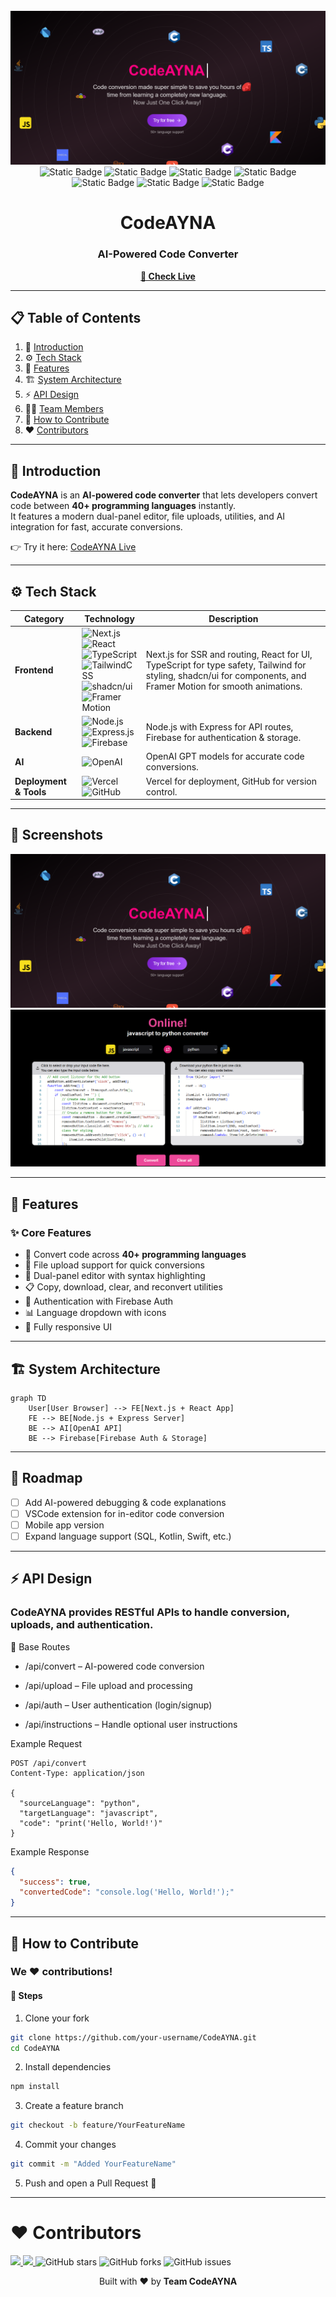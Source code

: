 <div align="center">
  <br />
  <a href="https://codeayna.vercel.app" target="_blank">
    <img src="public/readme/hero.png" alt="CodeAYNA Banner">
  </a>
  <br />
  <div>
    <img alt="Static Badge" src="https://img.shields.io/badge/Next.js-000000?style=for-the-badge&logo=next.js&logoColor=white">
    <img alt="Static Badge" src="https://img.shields.io/badge/React-61DAFB?style=for-the-badge&logo=react&logoColor=black">
    <img alt="Static Badge" src="https://img.shields.io/badge/TypeScript-3178C6?style=for-the-badge&logo=typescript&logoColor=white">
    <img alt="Static Badge" src="https://img.shields.io/badge/TailwindCSS-38B2AC?style=for-the-badge&logo=tailwind-css&logoColor=white">
    <img alt="Static Badge" src="https://img.shields.io/badge/Express.js-404D59?style=for-the-badge&logo=express&logoColor=white">
    <img alt="Static Badge" src="https://img.shields.io/badge/Firebase-FFCA28?style=for-the-badge&logo=firebase&logoColor=black">
    <img alt="Static Badge" src="https://img.shields.io/badge/OpenAI-412991?style=for-the-badge&logo=openai&logoColor=white">
  </div>
  <h1>CodeAYNA</h1>
  <h3>AI-Powered Code Converter</h3>
  <p><a href="https://codeayna.vercel.app" target="_blank"><b>🚀 Check Live</b></a></p>
</div>

---

## 📋 Table of Contents
1. 🤖 [Introduction](#introduction)  
2. ⚙️ [Tech Stack](#tech-stack)  
3. 🔋 [Features](#features)  
4. 🏗️ [System Architecture](#system-architecture)  
5. ⚡ [API Design](#api-design)  
6. 👨‍💻 [Team Members](#team-members)  
7. 🤝 [How to Contribute](#how-to-contribute)  
8. ❤️ [Contributors](#️-contributors)  

---

## 🤖 Introduction  

**CodeAYNA** is an **AI-powered code converter** that lets developers convert code between **40+ programming languages** instantly.  
It features a modern dual-panel editor, file uploads, utilities, and AI integration for fast, accurate conversions.  

👉 Try it here: [CodeAYNA Live](https://codeayna.vercel.app)  

---

## ⚙️ Tech Stack  

| Category | Technology | Description |
|----------|------------|-------------|
| **Frontend** | ![Next.js](https://img.shields.io/badge/Next.js-000000?style=for-the-badge&logo=next.js&logoColor=white) <br> ![React](https://img.shields.io/badge/React-61DAFB?style=for-the-badge&logo=react&logoColor=black) <br> ![TypeScript](https://img.shields.io/badge/TypeScript-3178C6?style=for-the-badge&logo=typescript&logoColor=white) <br> ![TailwindCSS](https://img.shields.io/badge/TailwindCSS-38B2AC?style=for-the-badge&logo=tailwind-css&logoColor=white) <br> ![shadcn/ui](https://img.shields.io/badge/shadcn/ui-000000?style=for-the-badge&logo=shadcnui&logoColor=white) <br> ![Framer Motion](https://img.shields.io/badge/FramerMotion-EF0087?style=for-the-badge&logo=framer&logoColor=white) | Next.js for SSR and routing, React for UI, TypeScript for type safety, Tailwind for styling, shadcn/ui for components, and Framer Motion for smooth animations. |
| **Backend** | ![Node.js](https://img.shields.io/badge/Node.js-339933?style=for-the-badge&logo=node.js&logoColor=white) <br> ![Express.js](https://img.shields.io/badge/Express.js-404D59?style=for-the-badge&logo=express&logoColor=white) <br> ![Firebase](https://img.shields.io/badge/Firebase-FFCA28?style=for-the-badge&logo=firebase&logoColor=black) | Node.js with Express for API routes, Firebase for authentication & storage. |
| **AI** | ![OpenAI](https://img.shields.io/badge/OpenAI-412991?style=for-the-badge&logo=openai&logoColor=white) | OpenAI GPT models for accurate code conversions. |
| **Deployment & Tools** | ![Vercel](https://img.shields.io/badge/Vercel-000000?style=for-the-badge&logo=vercel&logoColor=white) <br> ![GitHub](https://img.shields.io/badge/GitHub-181717?style=for-the-badge&logo=github&logoColor=white) | Vercel for deployment, GitHub for version control. |

---
## 📸 Screenshots  

![Homepage](public/readme/home.png)  
![Code Converter](public/readme/converter.png)  

---

## 🔋 Features  

### ✨ Core Features  
- 🔄 Convert code across **40+ programming languages**  
- 📂 File upload support for quick conversions  
- 🎨 Dual-panel editor with syntax highlighting  
- 📋 Copy, download, clear, and reconvert utilities  
- 🔐 Authentication with Firebase Auth  
- 📊 Language dropdown with icons  
- 📱 Fully responsive UI  

---

## 🏗️ System Architecture  

```mermaid
graph TD
    User[User Browser] --> FE[Next.js + React App]
    FE --> BE[Node.js + Express Server]
    BE --> AI[OpenAI API]
    BE --> Firebase[Firebase Auth & Storage]
```
---
## 📌 Roadmap  

- [ ] Add AI-powered debugging & code explanations  
- [ ] VSCode extension for in-editor code conversion  
- [ ] Mobile app version  
- [ ] Expand language support (SQL, Kotlin, Swift, etc.)
---

## ⚡ API Design

### CodeAYNA provides RESTful APIs to handle conversion, uploads, and authentication.

🔷 Base Routes

- /api/convert – AI-powered code conversion

- /api/upload – File upload and processing

- /api/auth – User authentication (login/signup)

- /api/instructions – Handle optional user instructions

Example Request
```http
POST /api/convert
Content-Type: application/json

{
  "sourceLanguage": "python",
  "targetLanguage": "javascript",
  "code": "print('Hello, World!')"
}
```
Example Response
```json
{
  "success": true,
  "convertedCode": "console.log('Hello, World!');"
}
```
---
## 🤝 How to Contribute

### We ❤️ contributions!

#### 📝 Steps
1. Clone your fork
```bash
git clone https://github.com/your-username/CodeAYNA.git
cd CodeAYNA
```
2. Install dependencies
```bash
npm install
```
3. Create a feature branch
```bash
git checkout -b feature/YourFeatureName
```
4. Commit your changes
```bash
git commit -m "Added YourFeatureName"
```
5. Push and open a Pull Request 🚀
---
# ❤️ Contributors
<a href="https://github.com/aviisharma238/CodeAYNA/graphs/contributors"> <img src="https://contrib.rocks/image?repo=aviisharma238/CodeAYNA" /> </a>
<a href="https://github.com/Manas-gupta-04/CodeAYNA/graphs/contributors"> <img src="https://contrib.rocks/image?repo=Manas-gupta-04/CodeAYNA" /> </a>
![GitHub stars](https://img.shields.io/github/stars/aviisharma238/CodeAYNA?style=for-the-badge)
![GitHub forks](https://img.shields.io/github/forks/aviisharma238/CodeAYNA?style=for-the-badge)
![GitHub issues](https://img.shields.io/github/issues/aviisharma238/CodeAYNA?style=for-the-badge)

<p align="center">Built with ❤️ by <b>Team CodeAYNA</b></p>


